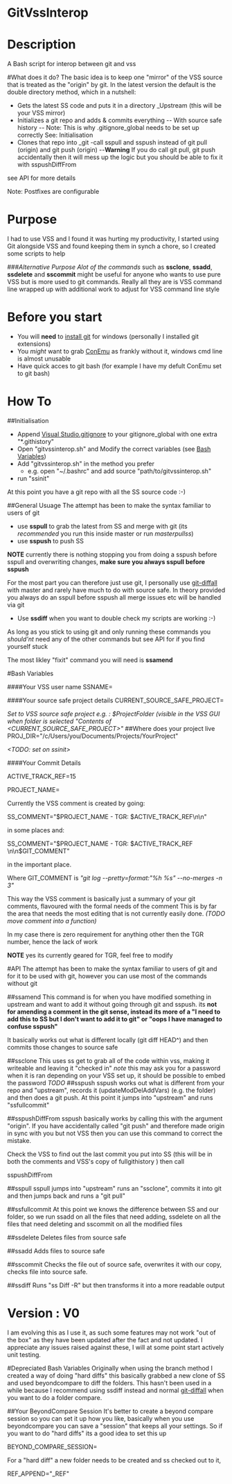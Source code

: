 GitVssInterop
=============

# Description

A Bash script for interop between git and vss

#What does it do?
The basic idea is to keep one "mirror" of the VSS source that is treated as the "origin" by git. In the latest version the default is the double directory method, which in a nutshell:


- Gets the latest SS code and puts it in a directory <PROJECT>_Upstream (this will be your VSS mirror)
- Initializes a git repo and adds & commits everything 
-- With source safe history
-- Note: This is why .gitignore_global needs to be set up correctly See: Initialisation
- Clones that repo into <PROJECT>_git 
-call sspull and sspush instead of git pull (origin) and git push (origin)
--**Warning** If you do call git pull, git push accidentally then it will mess up the logic but you should be able to fix it with sspushDiffFrom

see API for more details

Note: Postfixes are configurable

# Purpose
I had to use VSS and I found it was hurting my productivity, I started using Git alongside VSS and found keeping them in synch a chore, so I created some scripts to help

###*Alternative Purpose*
*Alot of the commands* such as **ssclone**, **ssadd**, **ssdelete** and **sscommit** might be useful for anyone who wants to use pure VSS but is more used to git commands. Really all they are is 
VSS command line wrapped up with additional work to adjust for VSS command line style

# Before you start
- You will **need** to [install git](http://git-scm.com/book/en/v2/Getting-Started-Installing-Git) for windows (personally I installed git extensions)
- You *might* want to grab [ConEmu](https://code.google.com/p/conemu-maximus5/) as frankly without it, windows cmd line is almost unusable
- Have quick acces to git bash (for example I have my defult ConEmu set to git bash)

# How To

##Initialisation 
- Append [Visual Studio.gitignore](https://github.com/github/gitignore/blob/master/VisualStudio.gitignore") to your gitignore_global with one extra "*.githistory"
- Open "gitvssinterop.sh" and Modify the correct variables (see [Bash Variables](https://github.com/chrispepper1989/GitVssInterop#bash-variables))
- Add "gitvssinterop.sh" in the method you prefer
  - e.g. open "~/.bashrc" and add source "path/to/gitvssinterop.sh"
- run "ssinit"

At this point you have a git repo with all the SS source code :-)

##General Usuage
The attempt has been to make the syntax familiar to users of git

- use **sspull** to grab the latest from SS and merge with git (its *recommended* you run this inside master or run *masterpullss*)
- use **sspush** to push SS

**NOTE** currently there is nothing stopping you from doing a sspush before sspull and overwriting changes, **make sure you always sspull before sspush**


For the most part you can therefore just use git, I personally use [git-diffall](https://github.com/thenigan/git-diffall) with master and rarely have much to do with source safe. In theory provided you always do an sspull before sspush all merge issues etc will be handled via git


- Use **ssdiff** when you want to double check my scripts are working :-)


As long as you stick to using git and only running these commands you *should'nt* need any of the other commands but see API for if you find yourself stuck


The most likley "fixit" command you will need is 
**ssamend**

#Bash Variables

####Your VSS user name
SSNAME=

####Your source safe project details
CURRENT_SOURCE_SAFE_PROJECT=

*Set to VSS source safe project e.g. : $ProjectFolder (visible in the VSS GUI when folder is selected "Contents of <CURRENT_SOURCE_SAFE_PROJECT>"*
##Where does your project live
PROJ_DIR="/c/Users/you/Documents/Projects/YourProject"

*<TODO: set on ssinit>*

####Your Commit Details

ACTIVE_TRACK_REF=15

PROJECT_NAME=

Currently the VSS comment is created by going:

SS_COMMENT="$PROJECT_NAME - TGR: $ACTIVE_TRACK_REF\n\n" 

in some places and:

SS_COMMENT="$PROJECT_NAME - TGR: $ACTIVE_TRACK_REF  \n\n$GIT_COMMENT"	

in the important place.

Where GIT_COMMENT is *"git log --pretty=format:"%h %s" --no-merges -n 3"*

This way the VSS comment is basically just a summary of your git comments, flavoured with the formal needs of the comment
This is by far the area that needs the most editing that is not currently easily done. *(TODO move comment into a function)*

In my case there is zero requirement for anything other then the TGR number, hence the lack of work

**NOTE** yes its currently geared for TGR, feel free to modify

#API
The attempt has been to make the syntax familiar to users of git and for it to be used with git, however you can use most of the commands without git

##ssamend
This command is for when you have modified something in upstream and want to add it without going through git and sspush.
its **not for amending a comment in the git sense, instead its more of a "I need to add this to SS but I don't want to add it to git" or "oops I have managed to confuse sspush"**

It basically works out what is different locally (git diff HEAD^) and then commits those changes to source safe

##ssclone
This uses ss get to grab all of the code within vss, making it writeable and leaving it "checked in"
*note* this may ask you for a password when it is ran depending on your VSS set up, it should be possible to embed the password *TODO*
##sspush
sspush works out what is different from your repo and "upstream", records it (updateModDelAddVars) (e.g. the folder) and then does a git push. At this point it jumps into "upstream" and runs "ssfullcommit"

##sspushDiffFrom
sspush basically works by calling this with the argument "origin". If you have accidentally called "git push" and therefore made origin in sync with you but not VSS then you can use this command to correct the mistake. 

Check the VSS to find out the last commit you put into SS (this will be in both the comments and VSS's copy of fullgithistory ) then call 

sspushDiffFrom <commit>

##sspull
sspull jumps into "upstream" runs an "ssclone", commits it into git and then jumps back and runs a "git pull"

##ssfullcommit
At this point we knows the difference between SS and our folder, so we run ssadd on all the files that need adding, ssdelete on all the files that need deleting and sscommit on all the modified files

##ssdelete
Deletes files from source safe

##ssadd
Adds files to source safe

##sscommit
Checks the file out of source safe, overwrites it with our copy, checks file into source safe.

##ssdiff
Runs "ss Diff -R" but then transforms it into a more readable output

# Version : V0
I am evolving this as I use it, as such some features may not work "out of the box" as they have been updated after the fact and not updated. I appreciate any issues raised against these, I will at some point start actively unit testing.


#Depreciated Bash Variables
Originally when using the branch method I created a way of doing "hard diffs" this basically grabbed a new clone of SS and used beyondcompare to diff the folders. This hasn't been used in a while because I recommend using ssdiff instead and normal [git-diffall](https://github.com/thenigan/git-diffall) when you want to do a folder compare. 

##Your BeyondCompare Session
It's better to create a beyond compare session so you can set it up how you like, basically when you use beyondcompare you can save a "session" that keeps all your settings. So if you want to do "hard diffs" its a good idea to set this up

BEYOND_COMPARE_SESSION=

For a "hard diff" a new folder needs to be created and ss checked out to it,

REF_APPEND="_REF"


